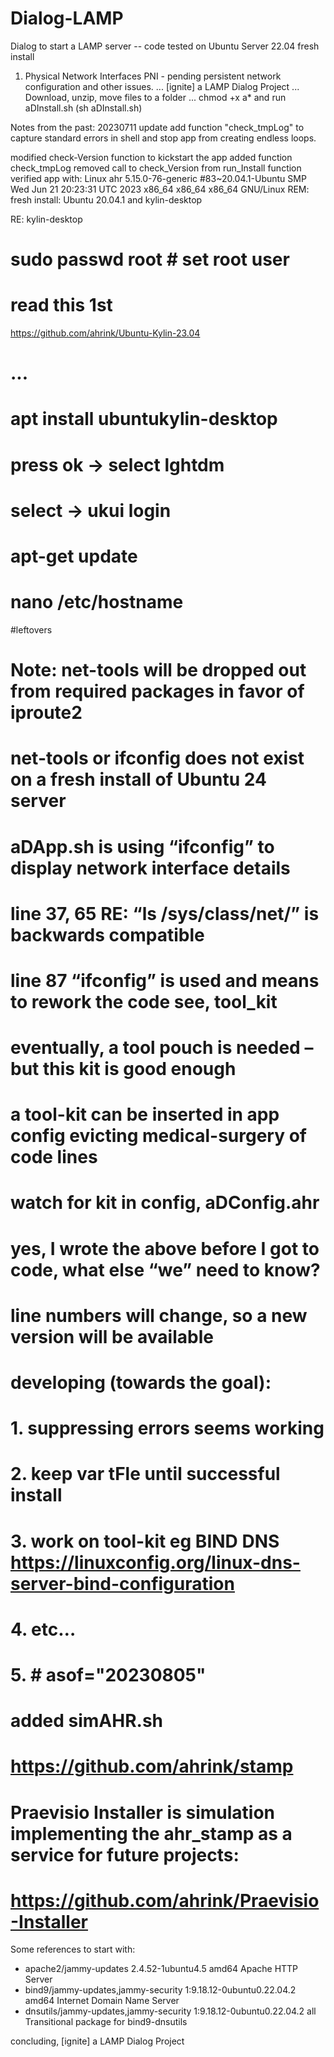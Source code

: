 # Dialog-LAMP
Dialog to start a LAMP server -- code tested on Ubuntu Server 22.04 fresh install
1. Physical Network Interfaces PNI - pending persistent network configuration and other issues.
... [ignite] a LAMP Dialog Project
... Download, unzip, move files to a folder 
... chmod +x a* and run aDInstall.sh (sh aDInstall.sh)

Notes from the past:
20230711 update
add function "check_tmpLog" to capture standard errors in shell and stop app from creating endless loops.

modified check-Version function to kickstart the app
added function check_tmpLog
removed call to  check_Version from run_Install function
verified app with: 
Linux ahr 5.15.0-76-generic #83~20.04.1-Ubuntu SMP Wed Jun 21 20:23:31 UTC 2023 x86_64 x86_64 x86_64 GNU/Linux
REM: fresh install:  Ubuntu 20.04.1 and kylin-desktop

RE: kylin-desktop
# sudo passwd root # set root user
# read this 1st
https://github.com/ahrink/Ubuntu-Kylin-23.04
# ...
# apt install ubuntukylin-desktop

# press ok → select lghtdm
# select → ukui login
# apt-get update
# nano /etc/hostname

#leftovers
# Note: net-tools will be dropped out from required packages in favor of iproute2
# net-tools or ifconfig does not exist on a fresh install of Ubuntu 24 server
# aDApp.sh is using “ifconfig” to display network interface details
# line 37, 65 RE: “ls /sys/class/net/” is backwards compatible
# line 87 “ifconfig” is used and means to rework the code see, tool_kit
# eventually, a tool pouch is needed – but this kit is good enough
# a tool-kit can be inserted in app config evicting medical-surgery of code lines
# watch for kit in config, aDConfig.ahr

# yes, I wrote the above before I got to code, what else “we” need to know?
# line numbers will change, so a new version will be available
# developing (towards the goal):
# 1. suppressing errors seems working
# 2. keep var tFle until successful install
# 3. work on tool-kit eg BIND DNS https://linuxconfig.org/linux-dns-server-bind-configuration
# 4. etc…
# 5. # asof="20230805"
# added simAHR.sh
# https://github.com/ahrink/stamp
# Praevisio Installer is simulation implementing the ahr_stamp as a service for future projects:
# https://github.com/ahrink/Praevisio-Installer

Some references to start with:
- apache2/jammy-updates 2.4.52-1ubuntu4.5 amd64 Apache HTTP Server
- bind9/jammy-updates,jammy-security 1:9.18.12-0ubuntu0.22.04.2 amd64 Internet Domain Name Server
- dnsutils/jammy-updates,jammy-security 1:9.18.12-0ubuntu0.22.04.2 all Transitional package for bind9-dnsutils


 concluding, [ignite] a LAMP Dialog Project
